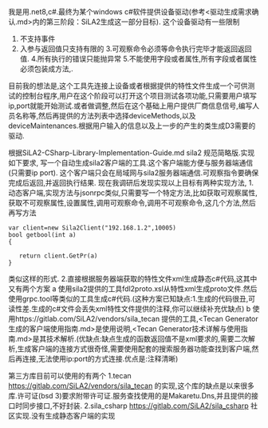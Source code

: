 我是用.net8,c#.最终为某个windows c#软件提供设备驱动(参考<驱动生成需求确认.md>内的第三阶段：SiLA2生成这一部分目标). 这个设备驱动有一些限制
1. 不支持事件
2. 入参与返回值只支持有限的
3.可观察命令必须等命令执行完毕才能返回返回值.
4.所有执行的错误只能抛异常
5.不能使用字段或者属性,所有字段或者属性必须包装成方法,.

目前我的想法是,这个工具先连接上设备或者根据提供的特性文件生成一个可供测试的控制台程序,用户在这个阶段可以打开这个项目测试各项功能,只需要用户填写ip,port就能开始测试.或者做调整,然后在这个基础上用户提供厂商信息信号,编写人员名称等,然后再提供的方法列表中选择deviceMethods,以及deviceMaintenances.根据用户输入的信息以及上一步的产生的类生成D3需要的驱动.

根据SiLA2-CSharp-Library-Implementation-Guide.md sila2 规范简略版.实现如下要求,
写一个自动生成sila2客户端的工具.这个客户端能方便与服务器端通信(只需要ip port). 这个客户端只会在局域网与sila2服务器端通信.可观察指令要确保完成后返回,并返回执行结果.
现在我调研后发现实现以上目标有两种实现方法,
1.动态客户端,实现方法与jsonrpc类似,只需要写一个特定方法,比如获取可观察属性,获取不可观察属性,设置属性,调用可观察命令,调用不可观察命令,这几个方法,然后再写方法
```
var client=new Sila2Client("192.168.1.2",10005)
bool getbool(int a)
{

   return client.GetPr(a) 
}
```
类似这样的形式.
2.直接根据服务器端获取的特性文件xml生成静态c#代码,这其中又有两个方案
    a 使用sila2提供的工具fdl2proto.xsl从特性xml生成proto文件.然后使用grpc.tool等类似的工具生成c#代码.(这种方案已知缺点:1.生成的代码很丑,可读性差.生成的c#文件会丢失xml特性文件提供的注释,你可以继续补充优缺点)
    b 使用https://gitlab.com/SiLA2/vendors/sila_tecan 提供的工具,<Tecan Generator生成的客户端使用指南.md>是使用说明,<Tecan  Generator技术详解与使用指南.md>是其技术解析.(优缺点:缺点生成的函数返回值不是xml要求的,需要二次解析,生成客户端的连接方式很奇怪,需要使用配套的搜索服务器功能查找到客户端,然后再连接,无法使用ip:port的方式连接.优点是:注释清晰)

第三方库目前可以使用的有两个 1.tecan https://gitlab.com/SiLA2/vendors/sila_tecan 的实现,这个库的缺点是以来很多库.许可证(bsd 3)要求附带许可证.服务查找使用的是Makaretu.Dns,并且提供的接口时同步接口,不好封装.  2.sila_csharp https://gitlab.com/SiLA2/sila_csharp 社区实现.没有生成静态客户端的实现
